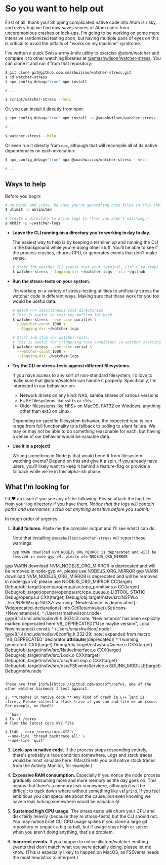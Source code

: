 # So you want to help out

First of all: thank you! Shipping complicated native code into Atom is risky, and every bug we find now saves scores of Atom users from unceremonious crashes or lock-ups. I'm going to be working on some more intensive randomized testing soon, but having multiple pairs of eyes on this is critical to avoid the pitfalls of "works on my machine" syndrome.

I've written a quick Swiss-army-knife utility to exercise @atom/watcher and compare it to other watching libraries at [@smashwilson/watcher-stress](https://github.com/smashwilson/watcher-stress). You can clone it and run it from that repository:

```bash
$ git clone git@github.com:smashwilson/watcher-stress.git
$ cd watcher-stress
$ npm_config_debug="true" npm install

# ...

$ script/watcher-stress --help
```

Or, you can install it directly from npm:

```bash
$ npm_config_debug="true" npm install -g @smashwilson/watcher-stress

# ...

$ watcher-stress --help
```

Or even run it directly from `npx`, although that will recompile all of its native dependencies on each invocation:

```bash
$ npm_config_debug="true" npx @smashwilson/watcher-stress --help

# ...
```

## Ways to help

Before you begin:

```bash
# On MacOS and Linux, be sure you're generating core files in this shell session.
$ ulimit -c unlimited

# Create a directory to write logs to *that you aren't watching.*
$ mkdir -p ~/watcher-logs
```

* **Leave the CLI running on a directory you're working in day to day.**

  The easiest way to help is by keeping a terminal up and running the CLI in the background while you're doing other stuff. You'll be able to see if the process crashes, churns CPU, or generates events that don't make sense.

  ```bash
  # Start the watcher CLI (takes over your terminal, Ctrl-C to stop)
  $ watcher-stress --logging-dir ~/watcher-logs --cli ~/github
  ```

* **Run the stress-tests on your system.**

  I'm working on a variety of stress-testing utilities to artificially stress the watcher code in different ways. Making sure that these work for you too would be useful data.

  ```bash
  # Watch <n> simultaneous root directories.
  # This is useful to test the polling fallback.
  $ watcher-stress --exercise parallel \
    --watcher-count 1000 \
    --logging-dir ~/watcher-logs

  # Start and stop <n> watcher roots.
  # This is useful for triggering race conditions in watcher starting and stopping.
  $ watcher-stress --exercise serial \
    --watcher-count 1000 \
    --logging-dir ~/watcher-logs
  ```

* **Try the CLI or stress-tests against different filesystems.**

  If you have access to any sort of non-standard filesystem, I'd love to make sure that @atom/watcher can handle it properly. Specifically, I'm interested in our behaviour on:

  * Network drives on any kind: NAS, samba shares of various versions
  * FUSE filesystems like `sshfs` or `s3fs`.
  * Older filesystems like HFS+ on MacOS, FAT32 on Windows, anything other than ext3 on Linux.

  Depending on specific filesystem behavior, the expected results can range from full functionality to a fallback to polling to silent failure. We may or may not be able to do something reasonable for each, but having a sense of our behavior would be valuable data.

* **Use it in a project!**

  Writing something in Node.js that would benefit from filesystem watching events? Depend on this and give it a spin. If you already have users, you'll likely want to keep it behind a feature-flag or provide a fallback while we're in this alpha-ish phase.

## What I'm looking for

I'd :heart: an issue if you see any of the following. Please attach the log files from your log directory if you have them. _Notice that the logs will contain paths and usernames; scrub out anything sensitive before you submit._

In rough order of urgency:

1. **Build failures.** Paste me the compiler output and I'll see what I can do.

   Note that installing `@smashwilson/watcher-stress` will report these warnings:

   ```
   gyp WARN download NVM_NODEJS_ORG_MIRROR is deprecated and will be removed in node-gyp v4, please use NODEJS_ORG_MIRROR
  gyp WARN download NVM_NODEJS_ORG_MIRROR is deprecated and will be removed in node-gyp v4, please use NODEJS_ORG_MIRROR
  gyp WARN download NVM_NODEJS_ORG_MIRROR is deprecated and will be removed in node-gyp v4, please use NODEJS_ORG_MIRROR
    CC(target) Debug/obj.target/openpa/openpa/src/opa_primitives.o
    CC(target) Debug/obj.target/openpa/openpa/src/opa_queue.o
    LIBTOOL-STATIC Debug/openpa.a
    CXX(target) Debug/obj.target/nsfw/src/NSFW.o
  ../src/NSFW.cpp:159:37: warning: 'NewInstance' is deprecated [-Wdeprecated-declarations]
      info.GetReturnValue().Set(cons->NewInstance());
                                      ^
  /Users/smashwilson/.node-gyp/8.1.4/include/node/v8.h:3674:3: note: 'NewInstance' has been explicitly marked deprecated here
    V8_DEPRECATED("Use maybe version", Local<Object> NewInstance() const);
    ^
  /Users/smashwilson/.node-gyp/8.1.4/include/node/v8config.h:332:29: note: expanded from macro 'V8_DEPRECATED'
    declarator __attribute__((deprecated))
                              ^
  1 warning generated.
    CXX(target) Debug/obj.target/nsfw/src/Queue.o
    CXX(target) Debug/obj.target/nsfw/src/NativeInterface.o
    CXX(target) Debug/obj.target/nsfw/src/Lock.o
    CXX(target) Debug/obj.target/nsfw/src/osx/RunLoop.o
    CXX(target) Debug/obj.target/nsfw/src/osx/FSEventsService.o
    SOLINK_MODULE(target) Debug/nsfw.node
   ```

   These are from [nsfw](https://github.com/axosoft/nsfw), one of the other watcher backends I test against.

2. **Crashes in native code.** Any kind of crash in C++ land is :fire:. Please collect a stack trace if you can and file me an issue. For example, on MacOS:

   ```bash
   $ ls -l /cores
   # Find the latest core.XYZ file

   $ lldb --core /cores/core.XYZ \
    --one-line 'thread backtrace all' \
    --one-line 'quit'
   ```

3. **Lock-ups in native code.** If the process stops responding entirely, there's probably a race condition somewhere. Logs and stack traces would be most valuable here. (MacOS lets you pull native stack traces from the Activity Monitor, for example.)

4. **Excessive RAM consumption.** Especially if you notice the node process gradually consuming more and more memory as the day goes on. This means that there's a memory leak somewhere, although it will be difficult to track down where without something like [`valgrind`](http://valgrind.org/). If you feel ambitious you can speculate about the cause, but even knowing we have a leak lurking somewhere would be valuable :smile:

5. **Sustained high CPU usage.** The stress-tests _will_ churn your CPU and disk fairly heavily (because they're stress-tests) but the CLI should not. You may notice brief CLI CPU usage spikes if you clone a large git repository or unpack a big tarball, but if usage stays high or spikes when you aren't doing anything, that's a problem.

6. **Incorrect events.** If you happen to notice @atom/watcher emitting events that don't match what you were actually doing, please let me know. (This is especially likely to happen on MacOS, as FSEvents needs the most heuristics to interpret.)

